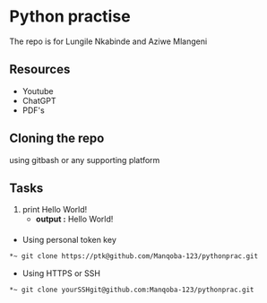 # **Python practise**
The repo is for Lungile Nkabinde and Aziwe Mlangeni
##

## Resources
- Youtube
- ChatGPT
- PDF's
##

## Cloning the repo
using gitbash or any supporting platform
####

## Tasks
1. print Hello World!
	- **output :** Hello World!
####

- Using personal token key 
````bash
*~ git clone https://ptk@github.com/Manqoba-123/pythonprac.git
````

- Using HTTPS or SSH
````bash
*~ git clone yourSSHgit@github.com:Manqoba-123/pythonprac.git
````
